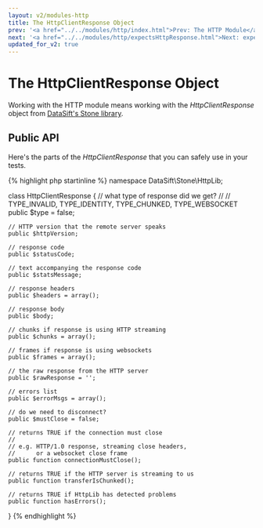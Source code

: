 ```yaml
---
layout: v2/modules-http
title: The HttpClientResponse Object
prev: '<a href="../../modules/http/index.html">Prev: The HTTP Module</a>'
next: '<a href="../../modules/http/expectsHttpResponse.html">Next: expectsHttpResponse()</a>'
updated_for_v2: true
---
```


# The HttpClientResponse Object

Working with the HTTP module means working with the _HttpClientResponse_ object from [DataSift's Stone library](https://github.com/datasift/Stone).

## Public API

Here's the parts of the _HttpClientResponse_ that you can safely use in your tests.

{% highlight php startinline %}
namespace DataSift\Stone\HttpLib;

class HttpClientResponse
{
	// what type of response did we get?
	//
	// TYPE_INVALID, TYPE_IDENTITY, TYPE_CHUNKED, TYPE_WEBSOCKET
	public $type = false;

	// HTTP version that the remote server speaks
	public $httpVersion;

	// response code
	public $statusCode;

	// text accompanying the response code
	public $statsMessage;

	// response headers
	public $headers = array();

	// response body
	public $body;

	// chunks if response is using HTTP streaming
	public $chunks = array();

	// frames if response is using websockets
	public $frames = array();

	// the raw response from the HTTP server
	public $rawResponse = '';

	// errors list
	public $errorMsgs = array();

	// do we need to disconnect?
	public $mustClose = false;

	// returns TRUE if the connection must close
	//
	// e.g. HTTP/1.0 response, streaming close headers,
	//      or a websocket close frame
	public function connectionMustClose();

	// returns TRUE if the HTTP server is streaming to us
	public function transferIsChunked();

	// returns TRUE if HttpLib has detected problems
	public function hasErrors();
}
{% endhighlight %}